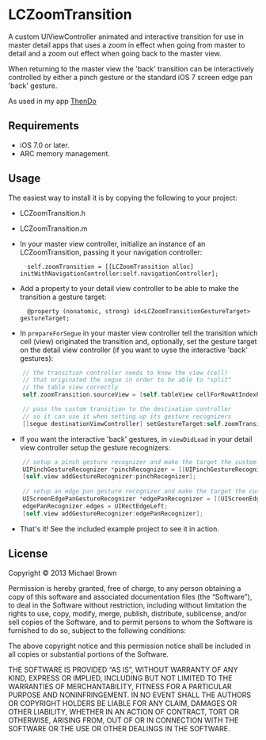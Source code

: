 # LCZoomTransition

A custom UIViewController animated and interactive transition for use in master detail apps that uses a zoom in effect when going from master to detail and a zoom out effect when going back to the master view.

When returning to the master view the 'back' transition can be interactively controlled by either a pinch gesture or the standard iOS 7 screen edge pan 'back' gesture.

As used in my app [ThenDo](http://thendo.it)

## Requirements

* iOS 7.0 or later.
* ARC memory management.

## Usage

The easiest way to install it is by copying the following to your project:

* LCZoomTransition.h
* LCZoomTransition.m

* In your master view controller, initialize an instance of an LCZoomTransition, passing it your navigation controller:

        self.zoomTransition = [[LCZoomTransition alloc] initWithNavigationController:self.navigationController];

* Add a property to your detail view controller to be able to make the transition a gesture target:

        @property (nonatomic, strong) id<LCZoomTransitionGestureTarget> gestureTarget;

* In `prepareForSegue` in your master view controller tell the transition which cell (view) originated the transition and, optionally, set the gesture target on the detail view controller (if you want to uyse the interactive 'back' gestures):

````Objective-C
    // the transition controller needs to know the view (cell)
    // that originated the segue in order to be able to "split"
    // the table view correctly
    self.zoomTransition.sourceView = [self.tableView cellForRowAtIndexPath:indexPath];

    // pass the custom transition to the destination controller
    // so it can use it when setting up its gesture recognizers
    [[segue destinationViewController] setGestureTarget:self.zoomTransition];
````

* If you want the interactive 'back' gestures, in `viewDidLoad` in your detail view controller setup the gesture recognizers:

````Objective-C
    // setup a pinch gesture recognizer and make the target the custom transition handler
    UIPinchGestureRecognizer *pinchRecognizer = [[UIPinchGestureRecognizer alloc] initWithTarget:self.gestureTarget action:@selector(handlePinch:)];
    [self.view addGestureRecognizer:pinchRecognizer];
    
    // setup an edge pan gesture recognizer and make the target the custom transition handler
    UIScreenEdgePanGestureRecognizer *edgePanRecognizer = [[UIScreenEdgePanGestureRecognizer alloc] initWithTarget:self.gestureTarget action:@selector(handleEdgePan:)];
    edgePanRecognizer.edges = UIRectEdgeLeft;
    [self.view addGestureRecognizer:edgePanRecognizer];
````

* That's it! See the included example project to see it in action.

## License
Copyright © 2013 Michael Brown

Permission is hereby granted, free of charge, to any person obtaining a copy of this software and associated documentation files (the “Software”), to deal in the Software without restriction, including without limitation the rights to use, copy, modify, merge, publish, distribute, sublicense, and/or sell copies of the Software, and to permit persons to whom the Software is furnished to do so, subject to the following conditions:

The above copyright notice and this permission notice shall be included in all copies or substantial portions of the Software.

THE SOFTWARE IS PROVIDED “AS IS”, WITHOUT WARRANTY OF ANY KIND, EXPRESS OR IMPLIED, INCLUDING BUT NOT LIMITED TO THE WARRANTIES OF MERCHANTABILITY, FITNESS FOR A PARTICULAR PURPOSE AND NONINFRINGEMENT. IN NO EVENT SHALL THE AUTHORS OR COPYRIGHT HOLDERS BE LIABLE FOR ANY CLAIM, DAMAGES OR OTHER LIABILITY, WHETHER IN AN ACTION OF CONTRACT, TORT OR OTHERWISE, ARISING FROM, OUT OF OR IN CONNECTION WITH THE SOFTWARE OR THE USE OR OTHER DEALINGS IN THE SOFTWARE.

    
